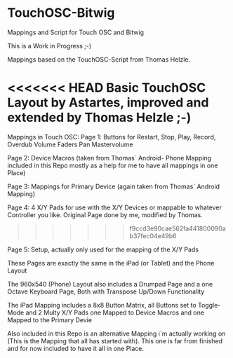 TouchOSC-Bitwig
===============

Mappings and Script for Touch OSC and Bitwig

This is a Work in Progress ;-)

Mappings based on the TouchOSC-Script from Thomas Helzle.

<<<<<<< HEAD
Basic TouchOSC Layout by Astartes, improved and extended by Thomas Helzle ;-)
=======
Mappings in Touch OSC: 
Page 1: 
Buttons for Restart, Stop, Play, Record, Overdub
Volume Faders
Pan
Mastervolume

Page 2: 
Device Macros (taken from Thomas´ Android- Phone Mapping included in this Repo mostly as a help for me to have all mappings in one Place) 

Page 3:
Mappings for Primary Device (again taken from Thomas´ Android Mapping)

Page 4: 
4 X/Y Pads for use with the X/Y Devices or mappable to whatever Controller you like. Original Page done by me, modified by Thomas.
>>>>>>> f9ccd3e90cae562fa441800090ab37fec04e49b6

Page 5:
Setup, actually only used for the mapping of the X/Y Pads

These Pages are exactly the same in the iPad (or Tablet) and the Phone Layout

The 960x540 (Phone) Layout also includes a Drumpad Page and a one Octave Keyboard Page, Both with Transpose Up/Down Functionality

The iPad Mapping includes a 8x8 Button Matrix, all Buttons set to Toggle-Mode and 2 Multy X/Y Pads one Mapped to Device Macros and one Mapped to the Primary Devie

Also included in this Repo is an alternative Mapping i´m actually working on (This is the Mapping that all has started with). This one is far from finished and for now included to have it all in one Place.
